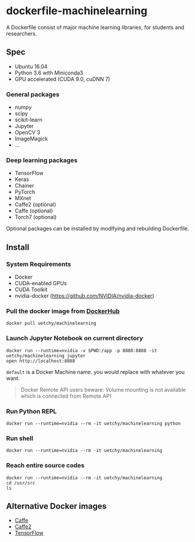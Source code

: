 # dockerfile-machinelearning

A Dockerfile consist of major machine learning libraries, for students and researchers.

## Spec

* Ubuntu 16.04
* Python 3.6 with Miniconda3
* GPU accelerated (CUDA 9.0, cuDNN 7)

### General packages

* numpy
* scipy
* scikit-learn
* Jupyter
* OpenCV 3
* ImageMagick
* ...

### Deep learning packages

* TensorFlow
* Keras
* Chainer
* PyTorch
* MXnet
* Caffe2 (optional)
* Caffe (optional)
* Torch7 (optional)

Optional packages can be installed by modifying and rebuilding Dockerfile.

## Install

### System Requirements

* Docker
* CUDA-enabled GPUs
* CUDA Toolkit
* nvidia-docker (https://github.com/NVIDIA/nvidia-docker)

### Pull the docker image from [DockerHub](https://registry.hub.docker.com/u/uetchy/machinelearning/)

```
docker pull uetchy/machinelearning
```

### Launch Jupyter Notebook on current directory

```
docker run --runtime=nvidia -v $PWD:/app -p 8888:8888 -it uetchy/machinelearning jupyter
open http://localhost:8888
```

`default` is a Docker Machine name. you would replace with whatever you want.

> Docker Remote API users beware: Volume mounting is not available which is connected from Remote API

### Run Python REPL

```
docker run --runtime=nvidia --rm -it uetchy/machinelearning python
```

### Run shell

```
docker run --runtime=nvidia --rm -it uetchy/machinelearning
```

### Reach entire source codes

```
docker run --runtime=nvidia --rm -it uetchy/machinelearning
cd /usr/src
ls
```

## Alternative Docker images

* [Caffe](https://github.com/BVLC/caffe/tree/master/docker)
* [Caffe2](https://caffe2.ai/docs/getting-started.html?platform=ubuntu&configuration=docker)
* [TensorFlow](https://github.com/tensorflow/tensorflow/blob/master/tensorflow/tools/docker/README.md)
